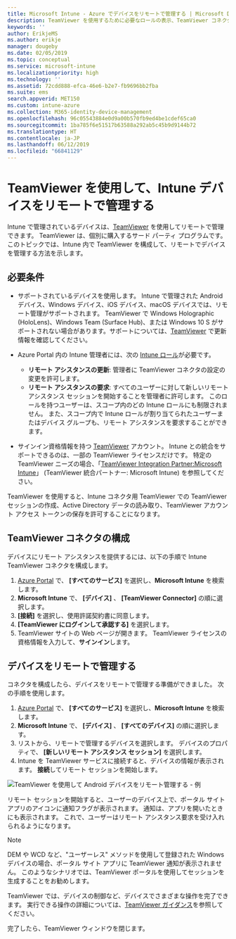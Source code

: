 ```yaml
---
title: Microsoft Intune - Azure でデバイスをリモートで管理する | Microsoft Docs
description: TeamViewer を使用するために必要なロールの表示、TeamViewer コネクタのインストール方法、Azure Portal で Microsoft Intune を使用してデバイスをリモートで管理する方法の段階的なガイダンス
keywords: ''
author: ErikjeMS
ms.author: erikje
manager: dougeby
ms.date: 02/05/2019
ms.topic: conceptual
ms.service: microsoft-intune
ms.localizationpriority: high
ms.technology: ''
ms.assetid: 72cdd888-efca-46e6-b2e7-fb9696bb2fba
ms.suite: ems
search.appverid: MET150
ms.custom: intune-azure
ms.collection: M365-identity-device-management
ms.openlocfilehash: 96c05543884e0d9a00b570fb9ed4be1cdef65ca0
ms.sourcegitcommit: 1ba785f6e51517b63588a292ab5c45b9d9144b72
ms.translationtype: HT
ms.contentlocale: ja-JP
ms.lasthandoff: 06/12/2019
ms.locfileid: "66841129"
---
```

# <a name="use-teamviewer-to-remotely-administer-intune-devices"></a>TeamViewer を使用して、Intune デバイスをリモートで管理する

Intune で管理されているデバイスは、[TeamViewer](https://www.teamviewer.com) を使用してリモートで管理できます。 TeamViewer は、個別に購入するサード パーティ プログラムです。 このトピックでは、Intune 内で TeamViewer を構成して、リモートでデバイスを管理する方法を示します。 

## <a name="prerequisites"></a>必要条件

- サポートされているデバイスを使用します。 Intune で管理された Android デバイス、Windows デバイス、iOS デバイス、macOS デバイスでは、リモート管理がサポートされます。 TeamViewer で Windows Holographic (HoloLens)、Windows Team (Surface Hub)、または Windows 10 S がサポートされない場合があります。サポートについては、[TeamViewer](https://www.teamviewer.com) で更新情報を確認してください。

- Azure Portal 内の Intune 管理者には、次の [Intune ロール](role-based-access-control.md)が必要です。  

    - **リモート アシスタンスの更新**: 管理者に TeamViewer コネクタの設定の変更を許可します。
    - **リモート アシスタンスの要求**: すべてのユーザーに対して新しいリモート アシスタンス セッションを開始することを管理者に許可します。 このロールを持つユーザーは、スコープ内のどの Intune ロールにも制限されません。 また、スコープ内で Intune ロールが割り当てられたユーザーまたはデバイス グループも、リモート アシスタンスを要求することができます。 

- サインイン資格情報を持つ [TeamViewer](https://www.teamviewer.com) アカウント。 Intune との統合をサポートできるのは、一部の TeamViewer ライセンスだけです。 特定の TeamViewer ニーズの場合、「[TeamViewer Integration Partner:Microsoft Intune](https://www.teamviewer.com/integrations/microsoft-intune/)」 (TeamViewer 統合パートナー: Microsoft Intune) を参照してください。

TeamViewer を使用すると、Intune コネクタ用 TeamViewer での TeamViewer セッションの作成、Active Directory データの読み取り、TeamViewer アカウント アクセス トークンの保存を許可することになります。

## <a name="configure-the-teamviewer-connector"></a>TeamViewer コネクタの構成

デバイスにリモート アシスタンスを提供するには、以下の手順で Intune TeamViewer コネクタを構成します。

1. [Azure Portal](https://portal.azure.com) で、 **[すべてのサービス]** を選択し、**Microsoft Intune** を検索します。
2. **Microsoft Intune** で、 **[デバイス]** 、 **[TeamViewer Connector]** の順に選択します。
3. **[接続]** を選択し、使用許諾契約書に同意します。
4. **[TeamViewer にログインして承認する]** を選択します。
5. TeamViewer サイトの Web ページが開きます。 TeamViewer ライセンスの資格情報を入力して、**サインイン**します。

## <a name="remotely-administer-a-device"></a>デバイスをリモートで管理する

コネクタを構成したら、デバイスをリモートで管理する準備ができました。 次の手順を使用します。 

1. [Azure Portal](https://portal.azure.com) で、 **[すべてのサービス]** を選択し、**Microsoft Intune** を検索します。
2. **Microsoft Intune** で、 **[デバイス]** 、 **[すべてのデバイス]** の順に選択します。
3. リストから、リモートで管理するデバイスを選択します。 デバイスのプロパティで、 **[新しいリモート アシスタンス セッション]** を選択します。
4. Intune を TeamViewer サービスに接続すると、デバイスの情報が表示されます。 **接続**してリモート セッションを開始します。

![TeamViewer を使用して Android デバイスをリモート管理する - 例](./media/android-teamviewer.png)

リモート セッションを開始すると、ユーザーのデバイス上で、ポータル サイト アプリのアイコンに通知フラグが表示されます。 通知は、アプリを開いたときにも表示されます。 これで、ユーザーはリモート アシスタンス要求を受け入れられるようになります。

> [!NOTE]
> DEM や WCD など、"ユーザーレス" メソッドを使用して登録された Windows デバイスの場合、ポータル サイト アプリに TeamViewer 通知が表示されません。 このようなシナリオでは、TeamViewer ポータルを使用してセッションを生成することをお勧めします。

TeamViewer では、デバイスの制御など、デバイスでさまざまな操作を完了できます。 実行できる操作の詳細については、[TeamViewer ガイダンス](https://www.teamviewer.com/support/documents/)を参照してください。

完了したら、TeamViewer ウィンドウを閉じます。
